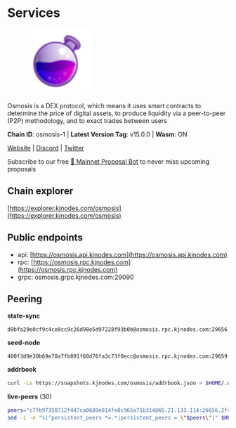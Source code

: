 # Services

<figure><img src="https://raw.githubusercontent.com/kj89/cosmos-images/main/logos/osmosis.png" width="150" alt=""><figcaption></figcaption></figure>

Osmosis is a DEX protocol, which means it uses smart contracts  to determine the price of digital assets, to produce liquidity  via a peer-to-peer (P2P) methodology, and to exact trades between users

**Chain ID**: osmosis-1 | **Latest Version Tag**: v15.0.0 | **Wasm**: ON

[Website](https://osmosis.zone) | [Discord](https://discord.gg/osmosis) | [Twitter](https://twitter.com/osmosiszone)



Subscribe to our free [🤖 Mainnet Proposal Bot](https://t.me/kjnodes_proposal_bot) to never miss upcoming proposals


## Chain explorer
[https://explorer.kjnodes.com/osmosis](https://explorer.kjnodes.com/osmosis)

## Public endpoints

* api: [https://osmosis.api.kjnodes.com](https://osmosis.api.kjnodes.com)
* rpc: [https://osmosis.rpc.kjnodes.com](https://osmosis.rpc.kjnodes.com)
* grpc: osmosis.grpc.kjnodes.com:29090

## Peering

**state-sync**

```text
d9bfa29e0cf9c4ce0cc9c26d98e5d97228f93b0b@osmosis.rpc.kjnodes.com:29656
```

**seed-node**

```text
400f3d9e30b69e78a7fb891f60d76fa3c73f0ecc@osmosis.rpc.kjnodes.com:29659
```

**addrbook**
```bash
curl -Ls https://snapshots.kjnodes.com/osmosis/addrbook.json > $HOME/.osmosisd/config/addrbook.json
```

**live-peers** (30)
```bash
peers="c7fb97358712f447ca0689e814fe8c965a71b314@65.21.133.114:26656,2f4c0337b2522034a614a5cb2c61a891fe753c03@5.9.81.187:29656,569aac51b04607a18696c63035586816dec85511@157.90.213.235:26656,77bb5fb9b6964d6e861e91c1d55cf82b67d838b5@35.212.77.47:26656,d9bfa29e0cf9c4ce0cc9c26d98e5d97228f93b0b@65.109.88.38:29656,f4b811759e55f665180545ad5e1b42573f660861@135.181.181.251:26656,9b1bfb99d9eb04af32510ed8e3eb83c59448662f@95.214.52.220:26656,13d17adf418ceab5528096dcacf130830fee2b86@35.215.50.201:26656,7f36123a395e902deaecf63bdaf5656bbb209623@15.204.52.75:26656,0419c998d6aac0afdb05808ad9a935670248e209@65.108.204.56:26656,2cb8dd6195c65458e3c18505bb70ce2ff624f85c@89.58.61.223:2000,706c4e87fb2ab9e5fe99cad8e775eb5add88f2b2@20.77.6.8:26656,42745690b41f6a7515c4a87d88efda2e82b55b76@78.46.94.183:26656,c257db7b3a7f61688c6452d1e9dcfb3034e54fe8@143.198.98.144:26656,91ed0275dcc075ba506a150b446f32ca38d805e0@195.14.6.2:26656,4789251e86ae993cc3e9d2ee66c338fb38ff154b@20.39.195.201:26656,747d01891a83d6f759d88f9be07159c268b584b0@141.95.65.98:26656,a52bf14440a44ea8314b1e4fc2bc9917e7af5f18@65.109.52.178:26656,913e9db0332df1152e5afe032ab81bdb65e3f91c@110.11.23.44:26656,8a0caf4581f135b1468408ec398d94573da02e8c@198.244.202.140:26656,3226b67b2bb9da41b633392a785e87e8f6749939@162.55.245.149:12000,4d1828a3df5a7c3d05030897eb7c82e6ac79c520@135.181.138.95:12000,22c0c06ee183b47d75f8d8ec6d6c63dca90c90e5@54.156.184.104:26656,34340a9151d4a97a850d2cd64d8778279faf3f96@194.163.181.100:26656,8a6d1179752c44d6cee9a900bbe88956486dd724@139.180.185.11:26856,c61bf85fd330bb702b1f13f58dd3cf83c5363bf2@149.56.26.22:26656,3e874613919a6f8b3fc26071fef563c88f031b3c@116.202.236.59:31656,5bda7b3070d62b4ddbea815e8bea6c6e9548d17d@65.108.140.115:26656,793f7aab040e364497198c9ede6e1db4fc146a34@135.181.5.219:12555,c0c2c6ff9e456dc31c7f697c81168267dbb49339@34.83.112.45:26656"
sed -i -e "s|^persistent_peers *=.*|persistent_peers = \"$peers\"|" $HOME/.osmosisd/config/config.toml
```
